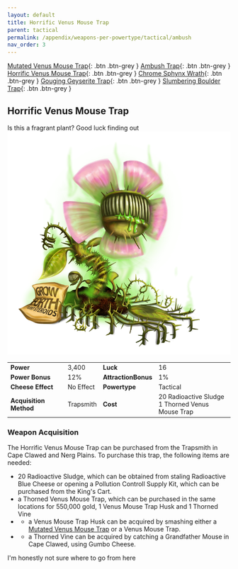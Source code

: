 ```yaml
---
layout: default
title: Horrific Venus Mouse Trap
parent: tactical
permalink: /appendix/weapons-per-powertype/tactical/ambush
nav_order: 3
---
```

<span class="fs-1">[Mutated Venus Mouse Trap](/appendix/weapons-per-powertype/tactical/mvmt){: .btn .btn-grey } </span><span class="fs-1"> [Ambush Trap](/appendix/weapons-per-powertype/tactical/ambush){: .btn .btn-grey } </span><span class="fs-1"> [Horrific Venus Mouse Trap](/appendix/weapons-per-powertype/tactical/hvmt){: .btn .btn-grey } </span><span class="fs-1"> [Chrome Sphynx Wrath](/appendix/weapons-per-powertype/tactical/csw){: .btn .btn-grey } </span><span class="fs-1"> [Gouging Geyserite Trap](/appendix/weapons-per-powertype/tactical/ggt){: .btn .btn-grey } </span><span class="fs-1"> [Slumbering Boulder Trap](/appendix/weapons-per-powertype/tactical/sbt){: .btn .btn-grey } </span>

## Horrific Venus Mouse Trap
Is this a fragrant plant? Good luck finding out
<img src="/assets/images/weapons/hvmt.png" alt="angry plant" width="600">

|||||
|---|---|---|---|
| __Power__ 	| 3,400| __Luck__ 	| 16 	|
| __Power Bonus__ 	| 12% 	|__AttractionBonus__ 	| 1% 	|
| __Cheese Effect__ 	| No Effect 	| __Powertype__ 	| Tactical 	|
| __Acquisition Method__ 	| Trapsmith 	| __Cost__ 	| 20 Radioactive Sludge <br> 1 Thorned Venus Mouse Trap	|


### Weapon Acquisition
The Horrific Venus Mouse Trap can be purchased from the Trapsmith in Cape Clawed and Nerg Plains. To purchase this trap, the following items are needed:
- 20 Radioactive Sludge, which can be obtained from staling Radioactive Blue Cheese or opening a Pollution Controll Supply Kit, which can be purchased from the King's Cart.
- a Thorned Venus Mouse Trap, which can be purchased in the same locations for 550,000 gold, 1 Venus Mouse Trap Husk and 1 Thorned Vine
- - a Venus Mouse Trap Husk can be acquired by smashing either a [Mutated Venus Mouse Trap](/appendix/weapons-per-powertype/tactical/mvmt) or a Venus Mouse Trap.
- - a Thorned Vine can be acquired by catching a Grandfather Mouse in Cape Clawed, using Gumbo Cheese.


I'm honestly not sure where to go from here